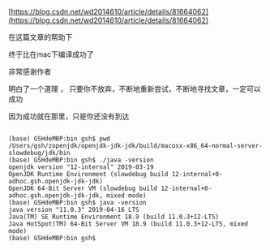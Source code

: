 

[https://blog.csdn.net/wd2014610/article/details/81664062](https://blog.csdn.net/wd2014610/article/details/81664062)


在这篇文章的帮助下

终于比在mac下编译成功了 

非常感谢作者

明白了一个道理 ，
只要你不放弃，不断地重新尝试，不断地寻找文章，一定可以成功


因为成功就在那里，只是你还没有到达

```

(base) GSHdeMBP:bin gsh$ pwd
/Users/gsh/zopenjdk/openjdk-jdk-jdk/build/macosx-x86_64-normal-server-slowdebug/jdk/bin
(base) GSHdeMBP:bin gsh$ ./java -version
openjdk version "12-internal" 2019-03-19
OpenJDK Runtime Environment (slowdebug build 12-internal+0-adhoc.gsh.openjdk-jdk-jdk)
OpenJDK 64-Bit Server VM (slowdebug build 12-internal+0-adhoc.gsh.openjdk-jdk-jdk, mixed mode)
(base) GSHdeMBP:bin gsh$ java -version
java version "11.0.3" 2019-04-16 LTS
Java(TM) SE Runtime Environment 18.9 (build 11.0.3+12-LTS)
Java HotSpot(TM) 64-Bit Server VM 18.9 (build 11.0.3+12-LTS, mixed mode)
(base) GSHdeMBP:bin gsh$

```